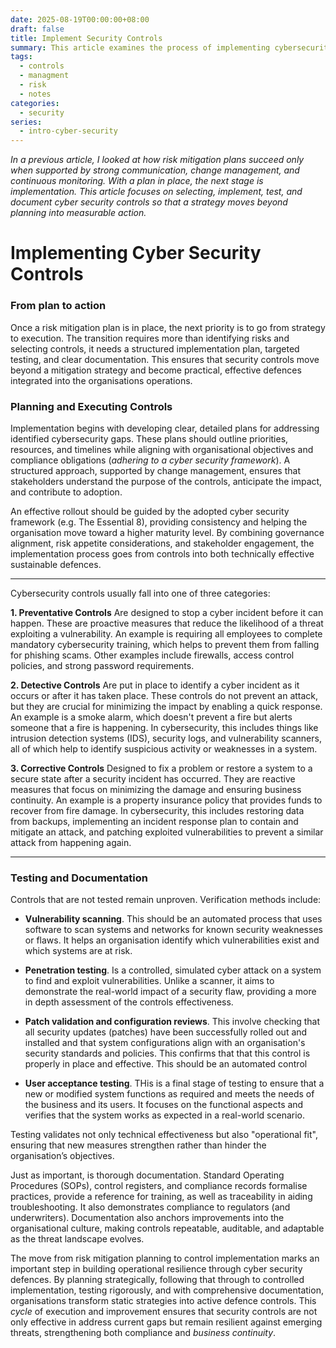 ```yaml
---
date: 2025-08-19T00:00:00+08:00
draft: false
title: Implement Security Controls 
summary: This article examines the process of implementing cybersecurity controls, progressing from strategy to implemented controls.  It outlines the steps to plan, execute, and test security defences to effectively address vulnerabilities.  This ensures that controls are not only implemented but also well documented and maintained for effectiveness.
tags:
  - controls
  - managment
  - risk
  - notes
categories:
  - security
series:
  - intro-cyber-security
---
```


*In a previous article, I looked at how risk mitigation plans succeed only when supported by strong communication, change management, and continuous monitoring. With a plan in place, the next stage is implementation. This article focuses on selecting, implement, test, and document cyber security controls so that a strategy moves beyond planning into measurable action.*

#  Implementing Cyber Security Controls
### From plan to action

Once a risk mitigation plan is in place, the next priority is to go from strategy to execution. The transition requires more than identifying risks and selecting controls, it needs a structured  implementation plan, targeted  testing, and clear documentation.  This ensures that security controls move beyond a mitigation strategy and become practical, effective defences integrated into the organisations  operations.

### Planning and Executing Controls

Implementation begins with developing clear, detailed plans for addressing identified cybersecurity gaps.  These plans should outline priorities, resources, and timelines while aligning with organisational objectives and compliance obligations (*adhering to a cyber security framework*).   A structured approach, supported by change management, ensures that stakeholders understand the purpose of the controls, anticipate the impact, and contribute to adoption.

An effective rollout should be guided by the adopted cyber security framework (e.g. The Essential 8), providing consistency and helping the organisation move toward a higher maturity level.  By combining governance alignment, risk appetite considerations, and stakeholder engagement, the implementation process goes from controls into both technically effective sustainable defences.

---
Cybersecurity controls usually fall into  one of three categories:

 **1. Preventative Controls**
Are designed to stop a cyber incident before it can happen. These are proactive measures that reduce the likelihood of a threat exploiting a vulnerability. An example is requiring all employees to complete mandatory cybersecurity training, which helps to prevent them from falling for phishing scams. Other examples include firewalls, access control policies, and strong password requirements.

**2. Detective Controls**
Are put in place to identify a cyber incident as it occurs or after it has taken place. These controls do not prevent an attack, but they are crucial for minimizing the impact by enabling a quick response. An example is a smoke alarm, which doesn't prevent a fire but alerts someone that a fire is happening. In cybersecurity, this includes things like intrusion detection systems (IDS), security logs, and vulnerability scanners, all of which help to identify suspicious activity or weaknesses in a system.

 **3. Corrective Controls**
Designed to fix a problem or restore a system to a secure state after a security incident has occurred. They are reactive measures that focus on minimizing the damage and ensuring business continuity. An example is a property insurance policy that provides funds to recover from fire damage. In cybersecurity, this includes restoring data from backups, implementing an incident response plan to contain and mitigate an attack, and patching exploited vulnerabilities to prevent a similar attack from happening again.

---
### Testing and Documentation

Controls that are not tested remain unproven.  Verification methods include:

- **Vulnerability scanning**.  This should be an automated process that uses software to scan systems and networks for known security weaknesses or flaws.  It helps an organisation identify which vulnerabilities exist and which systems are at risk.

- **Penetration testing**.   Is a controlled, simulated cyber attack on a system to find and exploit vulnerabilities. Unlike a scanner, it aims to demonstrate the real-world impact of a security flaw, providing a more in depth assessment of the controls effectiveness.  

- **Patch validation and configuration reviews**.  This involve checking that all security updates (patches) have been successfully  rolled out and installed and that system configurations align with an organisation's security standards and policies.  This confirms that that this control is properly in place and effective.  This should be an automated control 

- **User acceptance testing**.  THis is a final stage of testing to ensure that a new or modified system functions as required and meets the needs of the business and its users. It focuses on the functional aspects and verifies that the system works as expected in a real-world scenario.

Testing validates not only technical effectiveness but also "operational fit", ensuring that new measures strengthen rather than hinder the organisation’s objectives.

Just as important, is thorough documentation.  Standard Operating Procedures (SOPs), control registers, and compliance records formalise practices, provide a reference for training, as well as traceability in aiding troubleshooting.  It also demonstrates compliance to regulators (and underwriters).  Documentation also anchors improvements into the organisational culture, making controls repeatable, auditable, and adaptable as the threat landscape evolves.


The move from risk mitigation planning to control implementation marks an important step in building operational resilience through cyber security defences.  By planning strategically, following that through to controlled implementation, testing rigorously, and with comprehensive documentation, organisations transform static strategies into active defence controls.  This *cycle* of execution and improvement ensures that security controls are not only effective in address current gaps but remain resilient against emerging threats, strengthening both compliance and  *business continuity*.